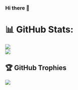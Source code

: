 ### Hi there 👋

# 📊 GitHub Stats:
<!--
![](https://github-readme-stats-sposmen.vercel.app/api?username=sposmen&hide_border=false&include_all_commits=true&count_private=true)<br/>
-->
![](https://github-readme-stats-sposmen.vercel.app/?user=sposmen&hide_border=false)<br/>
![](https://github-readme-stats-sposmen.vercel.app/api/top-langs/?username=sposmen&hide_border=false&include_all_commits=true&count_private=true&layout=compact&theme=transparent)

## 🏆 GitHub Trophies
![](https://github-profile-trophy.vercel.app/?username=sposmen&theme=radical&no-frame=false&no-bg=true&margin-w=4)


<!--
**sposmen/sposmen** is a ✨ _special_ ✨ repository because its `README.md` (this file) appears on your GitHub profile.

Page where I saw this Readme example: https://github.com/weebzone/weebzone/blob/main/README.md

Here are some ideas to get you started:

- 🔭 I’m currently working on ...
- 🌱 I’m currently learning ...
- 👯 I’m looking to collaborate on ...
- 🤔 I’m looking for help with ...
- 💬 Ask me about ...
- 📫 How to reach me: ...
- 😄 Pronouns: ...
- ⚡ Fun fact: ...
-->
